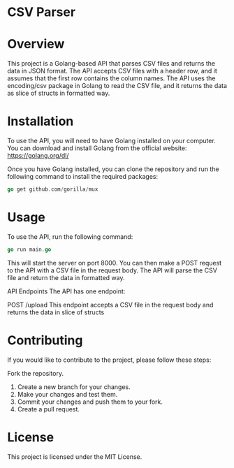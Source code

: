 # CSV Parser

# Overview
This project is a Golang-based API that parses CSV files and returns the data in JSON format. The API accepts CSV files with a header row, and it assumes that the first row contains the column names. The API uses the encoding/csv package in Golang to read the CSV file, and it returns the data as slice of structs in formatted way.

# Installation

To use the API, you will need to have Golang installed on your computer. You can download and install Golang from the official website: https://golang.org/dl/

Once you have Golang installed, you can clone the repository and run the following command to install the required packages:

```go
go get github.com/gorilla/mux
```

# Usage
To use the API, run the following command:

```go
go run main.go
```

This will start the server on port 8000. You can then make a POST request to the API with a CSV file in the request body. The API will parse the CSV file and return the data in formatted way.

API Endpoints
The API has one endpoint:

POST /upload
This endpoint accepts a CSV file in the request body and returns the data in slice of structs

# Contributing
If you would like to contribute to the project, please follow these steps:

Fork the repository.
1. Create a new branch for your changes.
2. Make your changes and test them.
3. Commit your changes and push them to your fork.
4. Create a pull request.

# License
This project is licensed under the MIT License.